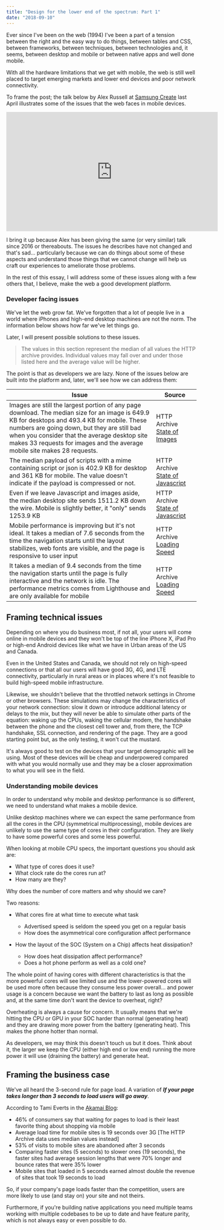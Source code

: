 ```yaml
---
title: "Design for the lower end of the spectrum: Part 1"
date: "2018-09-10"
---
```


Ever since I've been on the web (1994) I've been a part of a tension between the right and the easy way to do things, between tables and CSS, between frameworks, between techniques, between technologies and, it seems, between desktop and mobile or between native apps and well done mobile.

With all the hardware limitations that we get with mobile, the web is still well placed to target emerging markets and lower end devices and poor network connectivity.

To frame the post; the talk below by Alex Russell at [Samsung Create](https://samsungcreate.com/) last April illustrates some of the issues that the web faces in mobile devices.

<iframe width="560" height="315" src="https://www.youtube.com/embed/VpixmppRbZU?rel=0" frameborder="0" allow="autoplay; encrypted-media" allowfullscreen></iframe>

I bring it up because Alex has been giving the same (or very similar) talk since 2016 or thereabouts. The issues he describes have not changed and that's sad... particularly because we can do things about some of these aspects and understand those things that we cannot change will help us craft our experiences to ameliorate those problems.

In the rest of this essay, I will address some of these issues along with a few others that, I believe, make the web a good development platform.

### Developer facing issues

We've let the web grow fat. We've forgotten that a lot of people live in a world where iPhones and high-end desktop machines are not the norm. The information below shows how far we've let things go.

Later, I will present possible solutions to these issues.

> The values in this section represent the median of all values the HTTP archive provides. Individual values may fall over and under those listed here and the average value will be higher.

The point is that as developers we are lazy. None of the issues below are built into the platform and, later, we'll see how we can address them:

| Issue | Source |
| --- | --- |
| Images are still the largest portion of any page download. The median size for an image is 649.9 KB for desktops and 493.4 KB for mobile. These numbers are going down, but they are still bad when you consider that the average desktop site makes 33 requests for images and the average mobile site makes 28 requests. | HTTP Archive [State of Images](https://httparchive.org/reports/state-of-images) |
| The median payload of scripts with a mime containing script or json is 402.9 KB for desktop and 361 KB for mobile. The value doesn't indicate if the payload is compressed or not. | HTTP Archive [State of Javascript](https://httparchive.org/reports/state-of-javascript) |
| Even if we leave Javascript and images aside, the median desktop site sends 1511.2 KB down the wire. Mobile is slightly better, it "only" sends 1253.9 KB | HTTP Archive [State of Javascript](https://httparchive.org/reports/state-of-javascript) |
| Mobile performance is improving but it's not ideal. It takes a median of 7.6 seconds from the time the navigation starts until the layout stabilizes, web fonts are visible, and the page is responsive to user input | HTTP Archive [Loading Speed](https://httparchive.org/reports/loading-speed) |
| It takes a median of 9.4 seconds from the time the navigation starts until the page is fully interactive and the network is idle. The performance metrics comes from Lighthouse and are only available for mobile | HTTP Archive [Loading Speed](https://httparchive.org/reports/loading-speed) |

## Framing technical issues

Depending on where you do business most, if not all, your users will come online in mobile devices and they won't be top of the line iPhone X, iPad Pro or high-end Android devices like what we have in Urban areas of the US and Canada.

Even in the United States and Canada, we should not rely on high-speed connections or that all our users will have good 3G, 4G, and LTE connectivity, particularly in rural areas or in places where it's not feasible to build high-speed mobile infrastructure.

Likewise, we shouldn't believe that the throttled network settings in Chrome or other browsers. These simulations may change the characteristics of your network connection: slow it down or introduce additional latency or delays to the mix, but they will never be able to simulate other parts of the equation: waking up the CPUs, waking the cellular modem, the handshake between the phone and the closest cell tower and, from there, the TCP handshake, SSL connection, and rendering of the page. They are a good starting point but, as the only testing, it won't cut the mustard.

It's always good to test on the devices that your target demographic will be using. Most of these devices will be cheap and underpowered compared with what you would normally use and they may be a closer approximation to what you will see in the field.

### Understanding mobile devices

In order to understand why mobile and desktop performance is so different, we need to understand what makes a mobile device.

Unlike desktop machines where we can expect the same performance from all the cores in the CPU (symmetrical multiprocessing), mobile devices are unlikely to use the same type of cores in their configuration. They are likely to have some powerful cores and some less powerful.

When looking at mobile CPU specs, the important questions you should ask are:

- What type of cores does it use?
- What clock rate do the cores run at?
- How many are they?

Why does the number of core matters and why should we care?

Two reasons:

- What cores fire at what time to execute what task
    
    - Advertised speed is seldom the speed you get on a regular basis
    - How does the asymmetrical core configuration affect performance
- How the layout of the SOC (System on a Chip) affects heat dissipation?
    
    - How does heat dissipation affect performance?
    - Does a hot phone perform as well as a cold one?

The whole point of having cores with different characteristics is that the more powerful cores will see limited use and the lower-powered cores will be used more often because they consume less power overall... and power usage is a concern because we want the battery to last as long as possible and, at the same time don't want the device to overheat, right?

Overheating is always a cause for concern. It usually means that we're hitting the CPU or GPU in your SOC harder than normal (generating heat) and they are drawing more power from the battery (generating heat). This makes the phone hotter than normal.

As developers, we may think this doesn't touch us but it does. Think about it, the larger we keep the CPU (either high end or low end) running the more power it will use (draining the battery) and generate heat.

## Framing the business case

We've all heard the 3-second rule for page load. A variation of _**If your page takes longer than 3 seconds to load users will go away**_.

According to Tami Everts in the [Akamai Blog](https://developer.akamai.com/blog/2016/09/14/mobile-load-time-user-abandonment):

- 46% of consumers say that waiting for pages to load is their least favorite thing about shopping via mobile
- Average load time for mobile sites is 19 seconds over 3G \[The HTTP Archive data uses median values instead\]
- 53% of visits to mobile sites are abandoned after 3 seconds
- Comparing faster sites (5 seconds) to slower ones (19 seconds), the faster sites had average session lengths that were 70% longer and bounce rates that were 35% lower
- Mobile sites that loaded in 5 seconds earned almost double the revenue of sites that took 19 seconds to load

So, if your company's page loads faster than the competition, users are more likely to use (and stay on) your site and not theirs.

Furthermore, if you're building native applications you need multiple teams working with multiple codebases to be up to date and have feature parity, which is not always easy or even possible to do.
